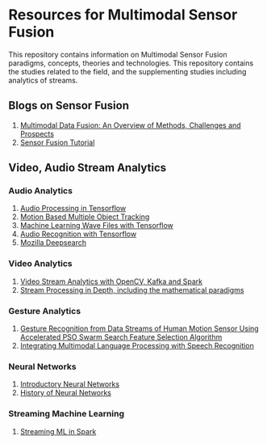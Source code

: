 # Resources for Multimodal Sensor Fusion

This repository contains information on Multimodal Sensor Fusion paradigms, concepts, theories and technologies. This repository contains the studies related to the field, and the supplementing studies including analytics of streams.

## Blogs on Sensor Fusion

1. [Multimodal Data Fusion: An Overview of Methods, Challenges and Prospects](https://hal.archives-ouvertes.fr/hal-01179853/document)
2. [Sensor Fusion Tutorial](https://datascopeanalytics.com/blog/sensor-fusion-tutorial/)

## Video, Audio Stream Analytics

### Audio Analytics

1. [Audio Processing in Tensorflow](https://towardsdatascience.com/audio-processing-in-tensorflow-208f1a4103aa
)
2. [Motion Based Multiple Object Tracking](https://in.mathworks.com/help/vision/examples/motion-based-multiple-object-tracking.html )
3. [Machine Learning Wave Files with Tensorflow](https://in.mathworks.com/help/vision/examples/motion-based-multiple-object-tracking.html )
4. [Audio Recognition with Tensorflow](https://in.mathworks.com/help/vision/examples/motion-based-multiple-object-tracking.html )
5. [Mozilla Deepsearch](https://in.mathworks.com/help/vision/examples/motion-based-multiple-object-tracking.html )

### Video Analytics

1. [Video Stream Analytics with OpenCV, Kafka and Spark](https://www.infoq.com/articles/video-stream-analytics-opencv)
2. [Stream Processing in Depth, including the mathematical paradigms](https://in.mathworks.com/discovery/stream-processing.html)


### Gesture Analytics

1. [Gesture Recognition from Data Streams of Human Motion Sensor Using Accelerated PSO Swarm Search Feature Selection Algorithm](https://www.hindawi.com/journals/js/2015/205707/)
2. [Integrating Multimodal Language Processing with Speech Recognition](https://www.isca-speech.org/archive/archive_papers/icslp_2000/i00_2126.pdf)

### Neural Networks

1. [Introductory Neural Networks](https://www.journals.elsevier.com/neural-networks/most-downloaded-articles)
2. [History of Neural Networks](https://cs.stanford.edu/people/eroberts/courses/soco/projects/neural-networks/History/history1.html)

### Streaming Machine Learning

1. [Streaming ML in Spark](https://databricks.com/session/streaming-machine-learning-in-spark) 



